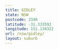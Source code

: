 ```yaml
---
title: GIDLEY
state: NSW
postcode: 2340
latitude: -31.333592
longitude: 151.138322
url: /nsw/gidley/
layout: suburb
---
```

